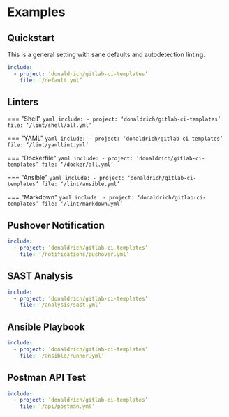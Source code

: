 # Examples

## Quickstart

This is a general setting with sane defaults and autodetection linting.

``` yaml
include:
  - project: ‘donaldrich/gitlab-ci-templates’
    file: ‘/default.yml’
```

## Linters


=== "Shell"
    ``` yaml
    include:
      - project: ‘donaldrich/gitlab-ci-templates’
        file: ‘/lint/shell/all.yml’
    ```

=== "YAML"
    ``` yaml
    include:
      - project: ‘donaldrich/gitlab-ci-templates’
        file: ‘/lint/yamllint.yml’
    ```

=== "Dockerfile"
    ``` yaml
    include:
      - project: ‘donaldrich/gitlab-ci-templates’
        file: ‘/docker/all.yml’
    ```

=== "Ansible"
    ``` yaml
    include:
      - project: ‘donaldrich/gitlab-ci-templates’
        file: ‘/lint/ansible.yml’
    ```

=== "Markdown"
    ``` yaml
    include:
      - project: ‘donaldrich/gitlab-ci-templates’
        file: ‘/lint/markdown.yml’
    ```

## Pushover Notification

``` yaml
include:
  - project: ‘donaldrich/gitlab-ci-templates’
    file: ‘/notifications/pushover.yml’
```

## SAST Analysis

``` yaml
include:
  - project: ‘donaldrich/gitlab-ci-templates’
    file: ‘/analysis/sast.yml’
```

## Ansible Playbook

``` yaml
include:
  - project: ‘donaldrich/gitlab-ci-templates’
    file: ‘/ansible/runner.yml’
```

## Postman API Test

``` yaml
include:
  - project: ‘donaldrich/gitlab-ci-templates’
    file: ‘/api/postman.yml’
```
